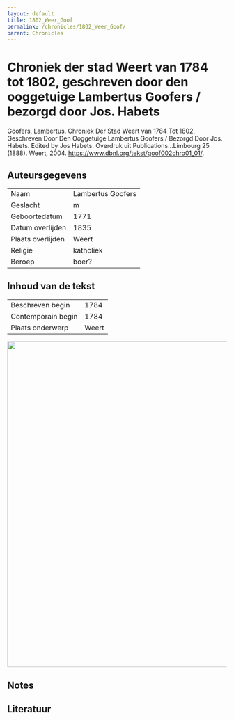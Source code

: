 ```yaml
---
layout: default
title: 1802_Weer_Goof
permalink: /chronicles/1802_Weer_Goof/
parent: Chronicles
--- 
```



# Chroniek der stad Weert van 1784 tot 1802, geschreven door den ooggetuige Lambertus Goofers / bezorgd door Jos. Habets 

Goofers, Lambertus. Chroniek Der Stad Weert van 1784 Tot 1802, Geschreven Door Den Ooggetuige Lambertus Goofers / Bezorgd Door Jos. Habets. Edited by Jos Habets. Overdruk uit Publications...Limbourg 25 (1888). Weert, 2004. https://www.dbnl.org/tekst/goof002chro01_01/. 

## Auteursgegevens 

| | | 
| --------------- | --------------- | 
| Naam | Lambertus Goofers | 
| Geslacht | m | 
| Geboortedatum | 1771 | 
| Datum overlijden | 1835 | 
| Plaats overlijden | Weert | 
| Religie | katholiek | 
| Beroep | boer? | 

## Inhoud van de tekst 

| | | 
| --------------- | --------------- | 
| Beschreven begin | 1784 | 
| Contemporain begin | 1784 | 
| Plaats onderwerp | Weert | 

[<img src="..\..\barplots_chronicles\1802_Weer_Goof.jpg" width="750"/>](..\..\barplots_chronicles\1802_Weer_Goof.jpg) 

## Notes 

## Literatuur 

